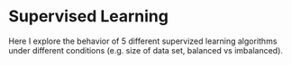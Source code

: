 # Supervised Learning 
Here I explore the behavior of 5 different supervized learning algorithms under different conditions (e.g. size of data set, balanced vs imbalanced).
